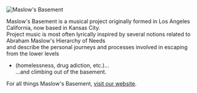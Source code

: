 <img src="https://maslowsbasement.com/images/animatedLogo.gif" class="card-img-top" alt="Maslow's Basement">

Maslow's Basement is a musical project originally formed in Los Angeles California, now based in Kansas City.<br>
Project music is most often lyrically inspired by several notions related to Abraham Maslow's Hierarchy of Needs<br>
and describe the personal journeys and processes involved in escaping from the lower levels 
- (homelessness, drug adiction, etc.)...<br>
...and climbing out of the basement. 

For all things Maslow's Basement, <a href="https://maslowsbasement.com" target="_blank">visit our website</a>.
